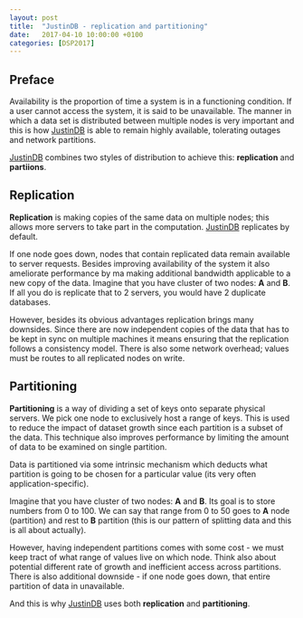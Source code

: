 ```yaml
---
layout: post
title:  "JustinDB - replication and partitioning"
date:   2017-04-10 10:00:00 +0100
categories: [DSP2017]
---
```


## Preface
Availability is the proportion of time a system is in a functioning condition. If a user cannot access the system, it is said to be unavailable. The manner in which a data set is distributed between multiple nodes is very important and this is how [JustinDB][justindb] is able to remain highly available, tolerating outages and network partitions.

[JustinDB][justindb] combines two styles of distribution to achieve this: **replication** and **partiions**.

## Replication
**Replication** is making copies of the same data on multiple nodes; this allows more servers to take part in the computation. [JustinDB][justindb] replicates by default.

If one node goes down, nodes that contain replicated data remain available to server requests. Besides improving availability of the system it also ameliorate performance by ma making additional bandwidth applicable to a new copy of the data. Imagine that you have cluster of two nodes: **A** and **B**. If all you do is replicate that to 2 servers, you would have 2 duplicate databases.

However, besides its obvious advantages replication brings many downsides. Since there are now independent copies of the data that has to be kept in sync on multiple machines it means ensuring that the replication follows a consistency model. There is also some network overhead; values must be routes to all replicated nodes on write.

## Partitioning
**Partitioning** is a way of dividing a set of keys onto separate physical servers. We pick one node to exclusively host a range of keys. This is used to reduce the impact of dataset growth since each partition is a subset of the data. This technique also improves performance by limiting the amount of data to be examined on single partition.

Data is partitioned via some intrinsic mechanism which deducts what partition is going to be chosen for a particular value (its very often application-specific).

Imagine that you have cluster of two nodes: **A** and **B**. Its goal is to store numbers from 0 to 100. We can say that range from 0 to 50 goes to **A** node (partition) and rest to **B** partition (this is our pattern of splitting data and this is all about actually).

However, having independent partitions comes with some cost - we must keep tract of what range of values live on which node. Think also about potential different rate of growth and inefficient access across partitions. There is also additional downside - if one node goes down, that entire partition of data in unavailable.

And this is why [JustinDB][justindb] uses both **replication** and **partitioning**.

[justindb]: https://github.com/speedcom/JustinDB

